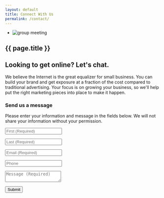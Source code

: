```yaml
---
layout: default
title: Connect With Us
permalink: /contact/
---
```


<section class="hero-slider">
  <div class="flash-gallery-wrapper">
    <ul class="flash-gallery bx-slider">
      <li><img src="{{ site.baseurl }}/assets/images/our-services.jpg" alt="group meeting"/></li>
    </ul> 
  </div> 
</section>

<section class="content">
  <h1 class="page-title">{{ page.title }}</h1>
  <h2>Looking to get online? Let's chat.</h2>
  <p>We believe the Internet is the great equalizer for small business. You can build your brand and get exposure at a fraction of the cost compared to traditional advertising. Your focus is on growing your business, so we'll help put the right marketing pieces into place to make it happen.</p>
  <h3>Send us a message</h3>
  <p>Please enter your information and message in the fields below. We will not share your information without your permission.</p>
  <form id="contactform" method="POST">
    <input type="hidden" name="_next" value="https://suego.co/" />
    <p><input type="text" name="first" placeholder="First (Required)" required ></p>
    <p><input type="text" name="last" placeholder="Last (Required)" required ></p>
    <p><input type="email" name="_replyto" placeholder="Email (Required)" required ></p>
    <p><input type="text" name="phone" placeholder="Phone"></p>
    <input type="hidden" name="_subject" value="Website contact" />
    <p><textarea name="message" placeholder="Message (Required)" required ></textarea></p>
    <input type="text" name="_gotcha" style="display:none!important" />
    <input type="submit" class="sendit" value="Submit">
  </form>
  <script>
      var contactform =  document.getElementById('contactform');
      contactform.setAttribute('action', '//formspree.io/' + 'steven' + '@' + 'suego' + '.' + 'co');
  </script>
